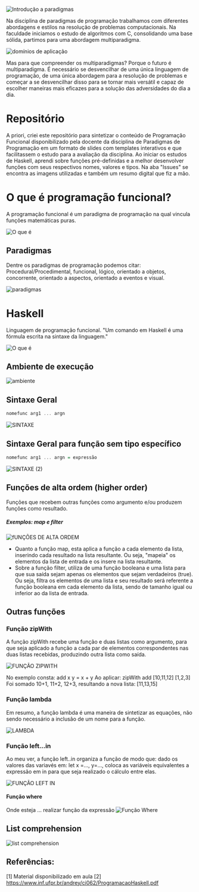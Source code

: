 ![Introdução a paradigmas](https://github.com/isabelaacr/Paradigma-Haskell/assets/118640598/4b809e9f-cba5-45f2-8edd-f92400518e5f)

  Na disciplina de paradigmas de programação trabalhamos com diferentes abordagens e estilos na resolução de problemas computacionais. Na faculdade iniciamos o estudo de algoritmos com C, consolidando uma base sólida, partimos para uma abordagem multiparadigma.

![domínios de aplicação](https://github.com/isabelaacr/Paradigma-Haskell/assets/118640598/a1422a37-ea6b-4863-a58a-160a7e8541e8)

  Mas para que compreender os multiparadigmas? Porque o futuro é multiparadigma. É necessário se desvencilhar de uma única linguagem de programação, de uma única abordagem para a resolução de problemas e começar a se desvencilhar disso para se tornar mais versátil e capaz de escolher maneiras mais eficazes para a solução das adversidades do dia a dia.
  
# Repositório 
  A priori, criei este repositório para sintetizar o conteúdo de Programação Funcional disponibilizado pela docente da disciplina de Paradigmas de Programação em um formato de slides com templates interativos e que facilitassem o estudo para a avaliação da disciplina. Ao iniciar os estudos de Haskell, aprendi sobre funções pré-definidas e a melhor desenvolver funções com seus respectivos nomes, valores e tipos. Na aba "Issues" se encontra as imagens utilizadas e também um resumo digital que fiz a mão.

# O que é programação funcional?
  A programação funcional é um paradigma de programação na qual vincula funções matemáticas puras.

![O que é](https://github.com/isabelaacr/Paradigma-Haskell/assets/118640598/a3263c1a-368b-45cd-858f-38357a50cac5)

## Paradigmas
  Dentre os paradigmas de programação podemos citar: Procedural/Procedimental, funcional, lógico, orientado a objetos, concorrente, orientado a aspectos, orientado a eventos e visual.

![paradigmas](https://github.com/isabelaacr/Paradigma-Haskell/assets/118640598/49998f98-3478-45a8-b080-cb5b86b863c4)

# Haskell
Linguagem de programação funcional. "Um comando em Haskell é uma fórmula escrita na sintaxe da linguagem."

![O que é](https://github.com/isabelaacr/Haskell/assets/118640598/0b1f22b8-cbff-42f3-8b59-3054011b1ae4)

## Ambiente de execução

![ambiente](https://github.com/isabelaacr/Haskell/assets/118640598/3c8472f2-3cc0-414d-85c3-4b07cc22e3a9)

## Sintaxe Geral

```Haskell
nomefunc arg1 ... argn
```

![SINTAXE](https://github.com/isabelaacr/Haskell/assets/118640598/dfe47968-9f8e-4009-8b1e-6aea0349208c)

## Sintaxe Geral para função sem tipo específico

```Haskell
nomefunc arg1 ... argn = expressão
```

![SINTAXE (2)](https://github.com/isabelaacr/Haskell/assets/118640598/0bd5f3c9-4c99-4878-a974-d7536f0bfcb0)

## Funções de alta ordem (higher order)
Funções que recebem outras funções como argumento e/ou produzem funções como resultado.

##### Exemplos: map e filter

![fUNÇÕES DE ALTA ORDEM](https://github.com/isabelaacr/Haskell/assets/118640598/ea2c4064-e2f9-4ed5-9508-6443aa076c5e)

- Quanto a função map, esta aplica a função a cada elemento da lista, inserindo cada resultado na lista resultante. Ou seja, "mapeia" os elementos da lista de entrada e os insere na lista resultante.
- Sobre a função filter, utiliza de uma função booleana e uma lista para que sua saída sejam apenas os elementos que sejam verdadeiros (true). Ou seja, filtra os elementos de uma lista e seu resultado será referente a função booleana em cada elemento da lista, sendo de tamanho igual ou inferior ao da lista de entrada.

## Outras funções

### Função zipWith
  A função zipWith recebe uma função e duas listas como argumento, para que seja aplicado a função a cada par de elementos correspondentes nas duas listas recebidas, produzindo outra lista como saída.
  
![FUNÇÃO ZIPWITH](https://github.com/isabelaacr/Paradigma-Haskell/assets/118640598/54931d35-b50e-4caa-8fe9-45cb009e7449)

No exemplo consta: add x y = x + y
Ao aplicar: zipWith add [10,11,12] [1,2,3]
Foi somado 10+1, 11+2, 12+3, resultando a nova lista: [11,13,15]

### Função lambda
Em resumo, a função lambda é uma maneira de sintetizar as equações, não sendo necessário a inclusão de um nome para a função.

![LAMBDA](https://github.com/isabelaacr/Paradigma-Haskell/assets/118640598/84cbf479-1ffe-4c1a-adad-68c01a5103e6)

### Função left...in
Ao meu ver, a função left..in organiza a função de modo que:  dado os valores das variavés em: let x =..., y=..., coloca as variáveis equivalentes a expressão em in para que seja realizado o cálculo entre elas.

![FUNÇÃO LEFT IN](https://github.com/isabelaacr/Paradigma-Haskell/assets/118640598/a12fd9bb-adc5-4b3c-a430-52c2b7b6c422)

#### Função where
Onde esteja ... realizar função da expressão
![Função Where](https://github.com/isabelaacr/Paradigma-Haskell/assets/118640598/561aad43-d6d2-44ab-9acb-43db4842721e)

## List comprehension

![list comprehension](https://github.com/isabelaacr/Paradigma-Haskell/assets/118640598/e4288ea8-da72-4f19-bae3-0e10a020581d)

## Referências:
[1] Material disponibilizado em aula
[2] https://www.inf.ufpr.br/andrey/ci062/ProgramacaoHaskell.pdf



